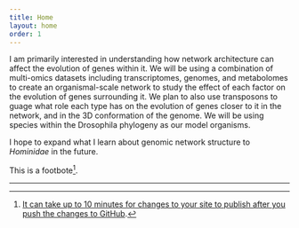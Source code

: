 ```yaml
---
title: Home
layout: home
order: 1
---
```



I am primarily interested in understanding how network architecture can affect the evolution of genes within it. 
We will be using a combination of multi-omics datasets including transcriptomes, genomes, and metabolomes to create an organismal-scale network to study the effect of each factor on the evolution of genes surrounding it. We plan to also use transposons to guage what role each type has on the evolution of genes closer to it in the network, and in the 3D conformation of the genome. 
We will be using species within the Drosophila phylogeny as our model organisms.

I hope to expand what I learn about genomic network structure to _Hominidae_ in the future.


This is a footbote[^1]. 

----

[^1]: [It can take up to 10 minutes for changes to your site to publish after you push the changes to GitHub](https://docs.github.com/en/pages/setting-up-a-github-pages-site-with-jekyll/creating-a-github-pages-site-with-jekyll#creating-your-site).

[Just the Docs]: https://just-the-docs.github.io/just-the-docs/
[GitHub Pages]: https://docs.github.com/en/pages
[README]: https://github.com/just-the-docs/just-the-docs-template/blob/main/README.md
[Jekyll]: https://jekyllrb.com
[GitHub Pages / Actions workflow]: https://github.blog/changelog/2022-07-27-github-pages-custom-github-actions-workflows-beta/
[use this template]: https://github.com/just-the-docs/just-the-docs-template/generate

